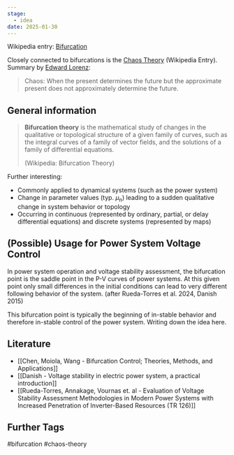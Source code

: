 ```yaml
---
stage:
  - idea
date: 2025-01-30
---
```

Wikipedia entry: [Bifurcation](https://en.wikipedia.org/wiki/Bifurcation_theory)

Closely connected to bifurcations is the [Chaos Theory](https://en.wikipedia.org/wiki/Chaos_theory) (Wikipedia Entry). Summary by [Edward Lorenz](https://en.wikipedia.org/wiki/Edward_Norton_Lorenz):
> Chaos: When the present determines the future but the approximate present does not approximately determine the future.

## General information
> **Bifurcation theory** is the mathematical study of changes in the qualitative or topological structure of a given family of curves, such as the integral curves of a family of vector fields, and the solutions of a family of differential equations. 
> 
> (Wikipedia: Bifurcation Theory)

Further interesting:
- Commonly applied to dynamical systems (such as the power system)
- Change in parameter values (typ. $\mu_\mathrm{n}$) leading to a sudden qualitative change in system behavior or topology
- Occurring in continuous (represented by ordinary, partial, or delay differential equations) and discrete systems (represented by maps)

## (Possible) Usage for Power System Voltage Control
In power system operation and voltage stability assessment, the bifurcation point is the saddle point in the P-V curves of power systems. At this given point only small differences in the initial conditions can lead to very different following behavior of the system. (after Rueda-Torres et al. 2024, Danish 2015)

This bifurcation point is typically the beginning of in-stable behavior and therefore in-stable control of the power system.
Writing down the idea here.
## Literature
- [[Chen, Moiola, Wang - Bifurcation Control; Theories, Methods, and Applications]]
- [[Danish - Voltage stability in electric power system, a practical introduction]]
- [[Rueda-Torres, Annakage, Vournas et. al - Evaluation of Voltage Stability Assessment Methodologies in Modern Power Systems with Increased Penetration of Inverter-Based Resources (TR 126)]]

## Further Tags
#bifurcation #chaos-theory